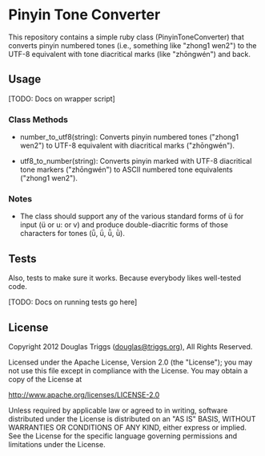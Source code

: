 # Pinyin Tone Converter

This repository contains a simple ruby class (PinyinToneConverter) that converts pinyin numbered tones (i.e., something like "zhong1 wen2") to the UTF-8 equivalent with tone diacritical marks (like "zhōngwén") and back.

## Usage

[TODO: Docs on wrapper script]

### Class Methods

* number_to_utf8(string): Converts pinyin numbered tones ("zhong1 wen2") to UTF-8 equivalent with diacritical marks ("zhōngwén").

* utf8_to_number(string): Converts pinyin marked with UTF-8 diacritical tone markers ("zhōngwén") to ASCII numbered tone equivalents ("zhong1 wen2").

### Notes

* The class should support any of the various standard forms of ü for input (ü or u: or v) and produce double-diacritic forms of those characters for tones (ǖ, ǘ, ǚ, ǜ).

## Tests

Also, tests to make sure it works.  Because everybody likes well-tested code.

[TODO: Docs on running tests go here]

## License

Copyright 2012 Douglas Triggs (douglas@triggs.org), All Rights Reserved.

Licensed under the Apache License, Version 2.0 (the "License"); you may not use this file except in compliance with the License. You may obtain a copy of the License at

http://www.apache.org/licenses/LICENSE-2.0

Unless required by applicable law or agreed to in writing, software distributed under the License is distributed on an "AS IS" BASIS, WITHOUT WARRANTIES OR CONDITIONS OF ANY KIND, either express or implied. See the License for the specific language governing permissions and limitations under the License.
